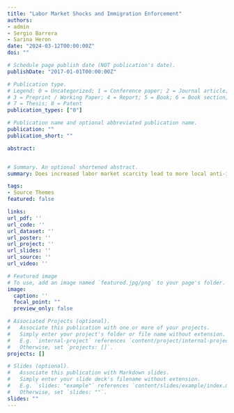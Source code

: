 ```yaml
---
title: "Labor Market Shocks and Immigration Enforcement"
authors:
- admin
- Sergio Barrera
- Sarina Heron
date: "2024-03-12T00:00:00Z"
doi: ""

# Schedule page publish date (NOT publication's date).
publishDate: "2017-01-01T00:00:00Z"

# Publication type.
# Legend: 0 = Uncategorized; 1 = Conference paper; 2 = Journal article;
# 3 = Preprint / Working Paper; 4 = Report; 5 = Book; 6 = Book section;
# 7 = Thesis; 8 = Patent
publication_types: ["0"]

# Publication name and optional abbreviated publication name.
publication: ""
publication_short: ""

abstract:


# Summary. An optional shortened abstract.
summary: Does increased labor market scarcity lead to more local anti-immigration enforcement? We answer this question by evaluating the impact of three national economic shocks on the likelihood that a county sheriff forms a partnership with US Immigration and Customs Enforcement (ICE) in the form of 287(g) contracts. Looking at the universe of signed county-level agreements between 2002 and 2020, we separately use a long-difference, instrumental variables approach and a difference-in-differences design to evaluate the effects of the rise of automation, import competition from China, and the Great Recession. We find that effects of economic shocks on immigration policy depends on their nature. While increased exposure to the rise in automation and import competition did not lead to differential adoption of a 287(g), commuting zones severely impacted by the Great Recession saw large increases. A possible mechanism to explain the differing results is the differential migration response of foreign-born individuals. The results of this paper highlight that general economic anxiety can lead to the enactment of anti-immigration policy; therefore, it is an important channel to consider when discussing the forces that drive sentiment towards immigrants. 

tags:
- Source Themes
featured: false

links:
url_pdf: ''
url_code: ''
url_dataset: ''
url_poster: ''
url_project: ''
url_slides: ''
url_source: ''
url_video: ''

# Featured image
# To use, add an image named `featured.jpg/png` to your page's folder. 
image:
  caption: ''
  focal_point: ""
  preview_only: false

# Associated Projects (optional).
#   Associate this publication with one or more of your projects.
#   Simply enter your project's folder or file name without extension.
#   E.g. `internal-project` references `content/project/internal-project/index.md`.
#   Otherwise, set `projects: []`.
projects: []

# Slides (optional).
#   Associate this publication with Markdown slides.
#   Simply enter your slide deck's filename without extension.
#   E.g. `slides: "example"` references `content/slides/example/index.md`.
#   Otherwise, set `slides: ""`.
slides: ""
---
```

